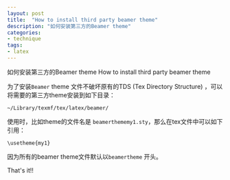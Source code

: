 ```yaml
---
layout: post
title:  "How to install third party beamer theme"
description: "如何安装第三方的Beamer theme"
categories: 
- technique
tags:
- latex
---
```

 

如何安装第三方的Beamer theme
How to install third party beamer theme 


为了安装`Beamer` theme 文件不破坏原有的TDS (Tex Directory Structure) ，可以将需要的第三方theme安装到如下目录：

    ~/Library/texmf/tex/latex/beamer/


使用时，比如theme的文件名是 `beamerthememy1.sty`，那么在tex文件中可以如下引用：
    
    \usetheme{my1}

因为所有的beamer theme文件默认以`beamertheme` 开头。


That's it!!
